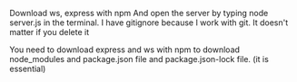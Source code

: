 Download ws, express with npm
And open the server by typing node server.js in the terminal.
I have gitignore because I work with git. It doesn't matter if you delete it

You need to download express and ws with npm to download node_modules and package.json file and package.json-lock file. (it is essential)